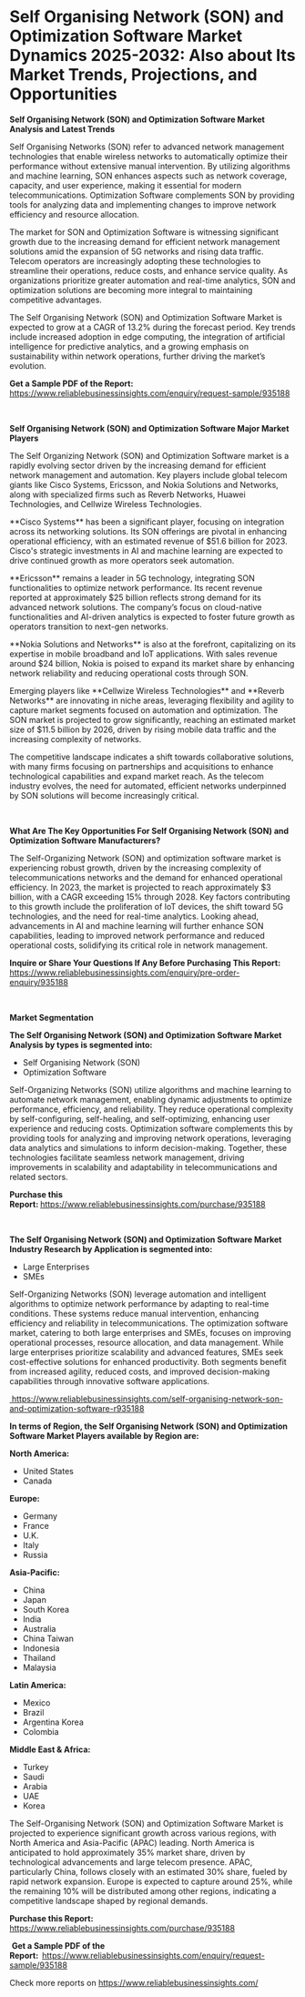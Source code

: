 <p><h1>Self Organising Network (SON) and Optimization Software Market Dynamics 2025-2032: Also about Its Market Trends, Projections, and Opportunities</h1></p><p><strong>Self Organising Network (SON) and Optimization Software Market Analysis and Latest Trends</strong></p>
<p><p>Self Organising Networks (SON) refer to advanced network management technologies that enable wireless networks to automatically optimize their performance without extensive manual intervention. By utilizing algorithms and machine learning, SON enhances aspects such as network coverage, capacity, and user experience, making it essential for modern telecommunications. Optimization Software complements SON by providing tools for analyzing data and implementing changes to improve network efficiency and resource allocation.</p><p>The market for SON and Optimization Software is witnessing significant growth due to the increasing demand for efficient network management solutions amid the expansion of 5G networks and rising data traffic. Telecom operators are increasingly adopting these technologies to streamline their operations, reduce costs, and enhance service quality. As organizations prioritize greater automation and real-time analytics, SON and optimization solutions are becoming more integral to maintaining competitive advantages.</p><p>The Self Organising Network (SON) and Optimization Software Market is expected to grow at a CAGR of 13.2% during the forecast period. Key trends include increased adoption in edge computing, the integration of artificial intelligence for predictive analytics, and a growing emphasis on sustainability within network operations, further driving the market’s evolution.</p></p>
<p><strong>Get a Sample PDF of the Report:&nbsp;</strong> <a href="https://www.reliablebusinessinsights.com/enquiry/request-sample/935188?utm_campaign=2253&utm_medium=2&utm_source=Github&utm_content=ia&utm_term=11032025&utm_id=self-organising-network-son-and-optimization-software">https://www.reliablebusinessinsights.com/enquiry/request-sample/935188</a></p>
<p>&nbsp;</p>
<p><strong>Self Organising Network (SON) and Optimization Software Major Market Players</strong></p>
<p><p>The Self Organizing Network (SON) and Optimization Software market is a rapidly evolving sector driven by the increasing demand for efficient network management and automation. Key players include global telecom giants like Cisco Systems, Ericsson, and Nokia Solutions and Networks, along with specialized firms such as Reverb Networks, Huawei Technologies, and Cellwize Wireless Technologies.</p><p>**Cisco Systems** has been a significant player, focusing on integration across its networking solutions. Its SON offerings are pivotal in enhancing operational efficiency, with an estimated revenue of $51.6 billion for 2023. Cisco's strategic investments in AI and machine learning are expected to drive continued growth as more operators seek automation.</p><p>**Ericsson** remains a leader in 5G technology, integrating SON functionalities to optimize network performance. Its recent revenue reported at approximately $25 billion reflects strong demand for its advanced network solutions. The company’s focus on cloud-native functionalities and AI-driven analytics is expected to foster future growth as operators transition to next-gen networks.</p><p>**Nokia Solutions and Networks** is also at the forefront, capitalizing on its expertise in mobile broadband and IoT applications. With sales revenue around $24 billion, Nokia is poised to expand its market share by enhancing network reliability and reducing operational costs through SON.</p><p>Emerging players like **Cellwize Wireless Technologies** and **Reverb Networks** are innovating in niche areas, leveraging flexibility and agility to capture market segments focused on automation and optimization. The SON market is projected to grow significantly, reaching an estimated market size of $11.5 billion by 2026, driven by rising mobile data traffic and the increasing complexity of networks.</p><p>The competitive landscape indicates a shift towards collaborative solutions, with many firms focusing on partnerships and acquisitions to enhance technological capabilities and expand market reach. As the telecom industry evolves, the need for automated, efficient networks underpinned by SON solutions will become increasingly critical.</p></p>
<p>&nbsp;</p>
<p><strong>What Are The Key Opportunities For Self Organising Network (SON) and Optimization Software Manufacturers?</strong></p>
<p><p>The Self-Organizing Network (SON) and optimization software market is experiencing robust growth, driven by the increasing complexity of telecommunications networks and the demand for enhanced operational efficiency. In 2023, the market is projected to reach approximately $3 billion, with a CAGR exceeding 15% through 2028. Key factors contributing to this growth include the proliferation of IoT devices, the shift toward 5G technologies, and the need for real-time analytics. Looking ahead, advancements in AI and machine learning will further enhance SON capabilities, leading to improved network performance and reduced operational costs, solidifying its critical role in network management.</p></p>
<p><strong>Inquire or Share Your Questions If Any Before Purchasing This Report:</strong> <a href="https://www.reliablebusinessinsights.com/enquiry/pre-order-enquiry/935188?utm_campaign=2253&utm_medium=2&utm_source=Github&utm_content=ia&utm_term=11032025&utm_id=self-organising-network-son-and-optimization-software">https://www.reliablebusinessinsights.com/enquiry/pre-order-enquiry/935188</a></p>
<p>&nbsp;</p>
<p><strong>Market Segmentation</strong></p>
<p><strong>The Self Organising Network (SON) and Optimization Software Market Analysis by types is segmented into:</strong></p>
<p><ul><li>Self Organising Network (SON)</li><li>Optimization Software</li></ul></p>
<p><p>Self-Organizing Networks (SON) utilize algorithms and machine learning to automate network management, enabling dynamic adjustments to optimize performance, efficiency, and reliability. They reduce operational complexity by self-configuring, self-healing, and self-optimizing, enhancing user experience and reducing costs. Optimization software complements this by providing tools for analyzing and improving network operations, leveraging data analytics and simulations to inform decision-making. Together, these technologies facilitate seamless network management, driving improvements in scalability and adaptability in telecommunications and related sectors.</p></p>
<p><strong>Purchase this Report:&nbsp;</strong><a href="https://www.reliablebusinessinsights.com/purchase/935188?utm_campaign=2253&utm_medium=2&utm_source=Github&utm_content=ia&utm_term=11032025&utm_id=self-organising-network-son-and-optimization-software">https://www.reliablebusinessinsights.com/purchase/935188</a></p>
<p>&nbsp;</p>
<p><strong>The Self Organising Network (SON) and Optimization Software Market Industry Research by Application is segmented into:</strong></p>
<p><ul><li>Large Enterprises</li><li>SMEs</li></ul></p>
<p><p>Self-Organizing Networks (SON) leverage automation and intelligent algorithms to optimize network performance by adapting to real-time conditions. These systems reduce manual intervention, enhancing efficiency and reliability in telecommunications. The optimization software market, catering to both large enterprises and SMEs, focuses on improving operational processes, resource allocation, and data management. While large enterprises prioritize scalability and advanced features, SMEs seek cost-effective solutions for enhanced productivity. Both segments benefit from increased agility, reduced costs, and improved decision-making capabilities through innovative software applications.</p></p>
<p><a href="https://www.reliablebusinessinsights.com/self-organising-network-son-and-optimization-software-r935188?utm_campaign=2253&utm_medium=2&utm_source=Github&utm_content=ia&utm_term=11032025&utm_id=self-organising-network-son-and-optimization-software">&nbsp;https://www.reliablebusinessinsights.com/self-organising-network-son-and-optimization-software-r935188</a></p>
<p><strong>In terms of Region, the Self Organising Network (SON) and Optimization Software Market Players available by Region are:</strong></p>
<p>
    <p> <strong> North America: </strong>
        <ul>
            <li>United States</li>
            <li>Canada</li>
        </ul>
        </p> 
    <p> <strong> Europe: </strong>
        <ul>
            <li>Germany</li>
            <li>France</li>
            <li>U.K.</li>
            <li>Italy</li>
            <li>Russia</li>
        </ul>
        </p> 
    <p> <strong> Asia-Pacific: </strong>
        <ul>
            <li>China</li>
            <li>Japan</li>
            <li>South Korea</li>
            <li>India</li>
            <li>Australia</li>
            <li>China Taiwan</li>
            <li>Indonesia</li>
            <li>Thailand</li>
            <li>Malaysia</li>
        </ul>
        </p> 
    <p> <strong> Latin America: </strong>
        <ul>
            <li>Mexico</li>
            <li>Brazil</li>
            <li>Argentina Korea</li>
            <li>Colombia</li>
        </ul>
        </p> 
    <p> <strong> Middle East & Africa: </strong>
        <ul>
            <li>Turkey</li>
            <li>Saudi</li>
            <li>Arabia</li>
            <li>UAE</li>
            <li>Korea</li>
        </ul>
    </p>
    </p>
<p><p>The Self-Organising Network (SON) and Optimization Software Market is projected to experience significant growth across various regions, with North America and Asia-Pacific (APAC) leading. North America is anticipated to hold approximately 35% market share, driven by technological advancements and large telecom presence. APAC, particularly China, follows closely with an estimated 30% share, fueled by rapid network expansion. Europe is expected to capture around 25%, while the remaining 10% will be distributed among other regions, indicating a competitive landscape shaped by regional demands.</p></p>
<p><strong>Purchase this Report: </strong><a href="https://www.reliablebusinessinsights.com/purchase/935188?utm_campaign=2253&utm_medium=2&utm_source=Github&utm_content=ia&utm_term=11032025&utm_id=self-organising-network-son-and-optimization-software">https://www.reliablebusinessinsights.com/purchase/935188</a></p>
<p>&nbsp;<strong>Get a Sample PDF of the Report:&nbsp;&nbsp;</strong><a href="https://www.reliablebusinessinsights.com/enquiry/request-sample/935188?utm_campaign=2253&utm_medium=2&utm_source=Github&utm_content=ia&utm_term=11032025&utm_id=self-organising-network-son-and-optimization-software">https://www.reliablebusinessinsights.com/enquiry/request-sample/935188</a></p>
<p><strong></strong></p>
<p>Check more reports on <a href="https://www.reliablebusinessinsights.com/?utm_campaign=2253&utm_medium=2&utm_source=Github&utm_content=ia&utm_term=11032025&utm_id=self-organising-network-son-and-optimization-software">https://www.reliablebusinessinsights.com/</a></p>